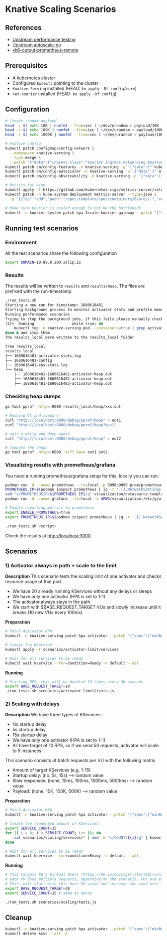 # Knative Scaling Scenarios

## References
* [Upstream performance testing](https://github.com/knative/serving/issues/1625#issuecomment-511930023)
* [Upstream autoscale-go](https://github.com/knative/docs/tree/main/docs/serving/autoscaling/autoscale-go)
* [xk6-output-prometheus-remote](https://github.com/grafana/xk6-output-prometheus-remote)

## Prerequisites
* A kubernetes cluster
* Configured `kubectl` pointing to the cluster
* `Knative Serving` installed (HEAD: `ko apply -Rf config/core`)
* `net-kourier` installed (HEAD: `ko apply -Rf config`)

## Configuration
```bash
# Create random payload
head -c $( echo 10K | numfmt --from=iec ) </dev/urandom > payload/10K
head -c $( echo 100K | numfmt --from=iec ) </dev/urandom > payload/100K
head -c $( echo 1000K | numfmt --from=iec ) </dev/urandom > payload/1000K
```

```bash
# Knative config
kubectl patch configmap/config-network \
  --namespace knative-serving \
  --type merge \
  --patch '{"data":{"ingress-class":"kourier.ingress.networking.knative.dev"}}'
kubectl patch cm/config-features -n knative-serving -p '{"data":{"'kubernetes.podspec-init-containers'":"'Enabled'"}}'
kubectl patch cm/config-autoscaler -n knative-serving -p '{"data":{"'allow-zero-initial-scale'":"'true'"}}'
kubectl patch cm/config-observability -n knative-serving -p '{"data":{"'profiling.enable'":"'true'"}}'

# Metrics for kind
kubectl apply -f https://github.com/kubernetes-sigs/metrics-server/releases/download/v0.6.3/components.yaml
kubectl patch -n kube-system deployment metrics-server --type=json \
  -p '[{"op":"add","path":"/spec/template/spec/containers/0/args/-","value":"--kubelet-insecure-tls"}]'

# Make sure kourier is scaled enough to not be the bottleneck
kubectl -n kourier-system patch hpa 3scale-kourier-gateway --patch '{"spec":{"minReplicas":10}}'
```

## Running test scenarios
### Environment
All the test scenarios share the following configuration
```bash
export DOMAIN=10.89.0.200.sslip.io
```

### Results
The results will be written to `results` and `results/heap`. The files are prefixed with the run-timestamp:
```bash
./run_tests.sh
Starting a new run for timestamp: 1680616481
Starting background process to monitor activator stats and profile memory
Running performance scenarios
Trying to stop the background jobs, if this fails please manually check [1]-  Running                 kubectl port-forward deployment/activator -n knative-serving 8008:8008 > /dev/null 2>&1 &
[2]+  Running                 while true; do
    kubectl top -n knative-serving pod --containers=true | grep activator >> results_local/"${date}"-activator-stats.log; curl http://localhost:8008/debug/pprof/heap > results_local/heap/"${date}"-$(date +%s)-activator-heap.out > /dev/null 2>&1; sleep 1;
done & and stop them
The results_local were written to the results_local folder

tree results_local            
results_local
├── 1680616481-activator-stats.log
├── 1680616481-config
├── 1680616481-k6s-stats.log
└── heap
    ├── 1680616481-1680616481-activator-heap.out
    ├── 1680616481-1680616482-activator-heap.out
    ├── 1680616481-1680616483-activator-heap.out
```

### Checking heap dumps
```bash
go tool pprof -http=:8080 results_local/heap/xxx.out

# Running GC and compare
curl "http://localhost:8008/debug/pprof/heap" > out1
curl "http://localhost:8008/debug/pprof/heap?gc=1"

# wait a while and dump again
curl "http://localhost:8008/debug/pprof/heap" > out2

# Compare the dumps
go tool pprof -http=:8080 -diff_base out1 out2
```

### Visualizing results with prometheus/grafana
You need a running prometheus/grafana setup for this, locally you can run:
```bash
podman run -d --name prometheus --tz=local -p 9090:9090 prom/prometheus:v2.42.0 --web.enable-remote-write-receiver --enable-feature=native-histograms --config.file=/etc/prometheus/prometheus.yml
PROMETHEUS_IP=$(podman inspect prometheus | jq -r '.[].NetworkSettings.IPAddress')
sed "s/PROMETHEUSIP/${PROMETHEUS_IP}/g" visualization/datasource-template.yaml > visualization/datasources/datasource.yaml
podman run -d --name grafana --tz=local -v $PWD/visualization:/etc/grafana/provisioning/ -p 3000:3000 -e GF_AUTH_ANONYMOUS_ORG_ROLE=Admin -e GF_AUTH_ANONYMOUS_ENABLED=true -e GF_AUTH_BASIC_ENABLED=false grafana/grafana:9.4.3
```

```bash
# Enable reporting metrics to prometheus
export ENABLE_PROMETHEUS=true
export PROMETHEUS_IP=$(podman inspect prometheus | jq -r '.[].NetworkSettings.IPAddress')

./run_tests.sh <script>
```

Check the results at [http://localhost:3000](http://localhost:3000)

## Scenarios
### 1) Activator always in path + scale to the limit
**Description**
This scenario tests the scaling limit of one activator and checks resource usage of that pod.
* We have 20 already running KServices without any delays or sleeps
* We have only one activator (HPA is set to 1-1)
* The activator always stays in the path
* We start with $BASE_REQUEST_TARGET VUs and slowly increase until it breaks (10 new VUs every 100ms)

**Preparation**
```bash
# Patch Activator HPA
kubectl -n knative-serving patch hpa activator --patch '{"spec":{"minReplicas":1, "maxReplicas": 1}}'

# Create the KService
kubectl apply -f scenarios/activator-limit/services

# Wait for all services to be ready
kubectl wait kservice --for=condition=Ready -n default --all
```

**Running**
```bash
# Starting RPS, this will be doubled 10 times every 30 seconds 
export BASE_REQUEST_TARGET=10
./run_tests.sh scenarios/activator-limit/tests.js
```


### 2) Scaling with delays
**Description**
We have three types of KServices:
* No startup delay
* 5s startup delay
* 15s startup delay
* We have only one activator (HPA is set to 1-1) 
* All have target of 10 RPS, so if we send 50 requests, activator will scale to 5 instances
 
This scenario consists of batch requests per VU with the following matrix
* Amount of target KServices (e.g. 1-15)
* Startup delay: (no, 5s, 15s) --> random value
* Slow responses: (none, 10ms, 100ms, 1000ms, 5000ms) --> random value
* Payload: (none, 10K, 100K, 500K) --> random value

**Preparation**
```bash
# Patch Activator HPA
kubectl -n knative-serving patch hpa activator --patch '{"spec":{"minReplicas":1, "maxReplicas": 1}}'

# Create the requested amount of KServices
export SERVICE_COUNT=15
for (( i = 0; i < SERVICE_COUNT; i++ )); do
    cat scenarios/scaling/services/* | sed -e "s/COUNT/${i}/g" | kubectl apply -f -
done

# Wait for all services to be ready
kubectl wait kservice --for=condition=Ready -n default --all
```

**Running**
```bash
# This targets k6's Virtual Users (https://k6.io/docs/get-started/running-k6/)
# each VU does multiple requests, depending on the scenario. VUs are essentially parallel while(true) loops.
# Tests will start with this base VU value and increase the load over time
export BASE_REQUEST_TARGET=30
export SERVICE_COUNT=15 # same as above

./run_tests.sh scenarios/scaling/tests.js
```


## Cleanup
```bash
kubectl -n knative-serving patch hpa activator --patch '{"spec":{"minReplicas":1, "maxReplicas": 20}}'
kubectl delete ksvc --all -A
```

